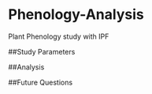 # Phenology-Analysis
Plant Phenology study with IPF

##Study Parameters

##Analysis

##Future Questions
